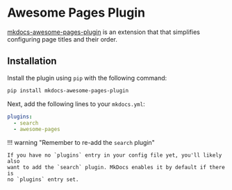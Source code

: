 # Awesome Pages Plugin

[mkdocs-awesome-pages-plugin][1] is an extension that that simplifies configuring page titles and their order.

  [1]: https://github.com/lukasgeiter/mkdocs-awesome-pages-plugin/

## Installation

Install the plugin using `pip` with the following command:

``` sh
pip install mkdocs-awesome-pages-plugin
```

Next, add the following lines to your `mkdocs.yml`:

``` yaml
plugins:
  - search
  - awesome-pages
```

!!! warning "Remember to re-add the `search` plugin"

    If you have no `plugins` entry in your config file yet, you'll likely also
    want to add the `search` plugin. MkDocs enables it by default if there is
    no `plugins` entry set.
